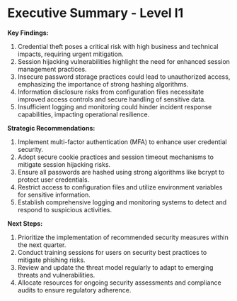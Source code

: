 # Executive Summary - Level l1

**Key Findings:**
1. Credential theft poses a critical risk with high business and technical impacts, requiring urgent mitigation.
2. Session hijacking vulnerabilities highlight the need for enhanced session management practices.
3. Insecure password storage practices could lead to unauthorized access, emphasizing the importance of strong hashing algorithms.
4. Information disclosure risks from configuration files necessitate improved access controls and secure handling of sensitive data.
5. Insufficient logging and monitoring could hinder incident response capabilities, impacting operational resilience.

**Strategic Recommendations:**
1. Implement multi-factor authentication (MFA) to enhance user credential security.
2. Adopt secure cookie practices and session timeout mechanisms to mitigate session hijacking risks.
3. Ensure all passwords are hashed using strong algorithms like bcrypt to protect user credentials.
4. Restrict access to configuration files and utilize environment variables for sensitive information.
5. Establish comprehensive logging and monitoring systems to detect and respond to suspicious activities.

**Next Steps:**
1. Prioritize the implementation of recommended security measures within the next quarter.
2. Conduct training sessions for users on security best practices to mitigate phishing risks.
3. Review and update the threat model regularly to adapt to emerging threats and vulnerabilities.
4. Allocate resources for ongoing security assessments and compliance audits to ensure regulatory adherence.

